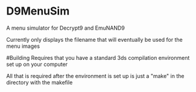 # D9MenuSim
A menu simulator for Decrypt9 and EmuNAND9

Currently only displays the filename that will eventually be used for the menu images

#Building
Requires that you have a standard 3ds compilation environment set up on your computer

All that is required after the environment is set up is just a "make" in the directory with the makefile